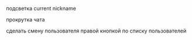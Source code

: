 <!-- фильтр слов  -->

подсветка current nickname

<!-- spam  -->

прокрутка чата

<!-- пробелы в ник нейме  -->

сделать смену пользователя правой кнопкой по списку пользователей
